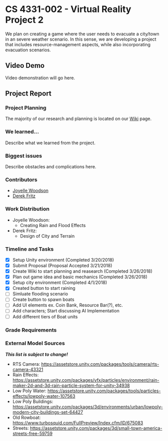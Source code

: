 # CS 4331-002 - Virtual Reality Project 2

We plan on creating a game where the user needs to evacuate a city/town in an severe weather scenario. In this sense, we are developing a project that includes resource-management aspects, while also incorporating evacuation scenarios.
 
## Video Demo
Video demonstration will go here.

## Project Report

### Project Planning
The majority of our research and planning is located on our [Wiki](https://github.com/joyellealina/VRGame/wiki/VR-Evacuation-Game---Home) page.

### We learned...
Describe what we learned from the project.

### Biggest issues
Describe obstacles and complications here.
  
### Contributors
  - [Joyelle Woodson](https://github.com/joyellealina)
  - [Derek Fritz](https://github.com/defritz)

### Work Distribution
  - Joyelle Woodson:
    * Creating Rain and Flood Effects
  - Derek Fritz:
    * Design of City and Terrain
  
### Timeline and Tasks
- [x] Setup Unity environment (Completed 3/20/2018)
- [x] Submit Proposal (Proposal Accepted 3/21/2018)
- [x] Create Wiki to start planning and reasearch (Completed 3/26/2018)
- [x] Plan out game idea and basic mechanics (Completed 3/26/2018)
- [x] Setup city environment (Completed 4/1/2018)
- [x] Created button to start raining
- [ ] Simluate flooding scenario
- [ ] Create button to spawn boats
- [ ] Add UI elements ex. Coin Bank, Resource Bar(?), etc.
- [ ] Add characters; Start discussing AI Implementation
- [ ] Add different tiers of Boat units
  
 ### Grade Requirements
 
 ### External Model Sources
 ***This list is subject to change!***
- RTS Camera: https://assetstore.unity.com/packages/tools/camera/rts-camera-43321
- Rain Effects: https://assetstore.unity.com/packages/vfx/particles/environment/rain-maker-2d-and-3d-rain-particle-system-for-unity-34938
- Low Poly Water: https://assetstore.unity.com/packages/tools/particles-effects/lowpoly-water-107563
- Low Poly Buildings: https://assetstore.unity.com/packages/3d/environments/urban/lowpoly-modern-city-buildings-set-64427
- Old Rowboat: https://www.turbosquid.com/FullPreview/Index.cfm/ID/675083
- Streets: https://assetstore.unity.com/packages/3d/small-town-america-streets-free-59759
